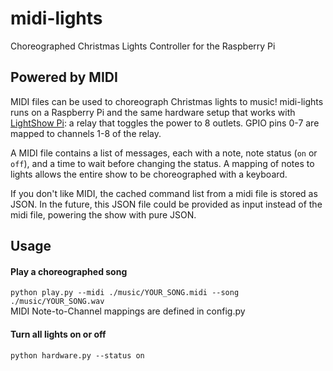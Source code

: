 # midi-lights
Choreographed Christmas Lights Controller for the Raspberry Pi

## Powered by MIDI
MIDI files can be used to choreograph Christmas lights to music! midi-lights runs on a Raspberry Pi and the same hardware setup that works with [LightShow Pi](http://lightshowpi.org/): a relay that toggles the power to 8 outlets. GPIO pins 0-7 are mapped to channels 1-8 of the relay.

A MIDI file contains a list of messages, each with a note, note status (`on` or `off`), and a time to wait before changing the status. A mapping of notes to lights allows the entire show to be choreographed with a keyboard.

If you don't like MIDI, the cached command list from a midi file is stored as JSON. In the future, this JSON file could be provided as input instead of the midi file, powering the show with pure JSON.

## Usage
#### Play a choreographed song
`python play.py --midi ./music/YOUR_SONG.midi --song ./music/YOUR_SONG.wav`  
MIDI Note-to-Channel mappings are defined in config.py

#### Turn all lights on or off
`python hardware.py --status on`

